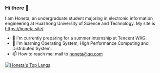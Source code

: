 ### Hi there 👋

I am Honeta, an undergraduate student majoring in electronic information engineering at Huazhong University of Science and Technology. My site is https://honeta.site/.

- 🔭 I'm currently preparing for a summer internship at Tencent WXG.
- 🌱 I'm learning Operating System, High Performance Computing and Distributed System.
- 📫 How to reach me: mail to honeta@qq.com

[![Honeta's Top Langs](https://github-readme-stats.vercel.app/api/top-langs/?username=Honeta&count_private=true&exclude_repo=honeta.site,husthxj.top)](https://github.com/anuraghazra/github-readme-stats)
